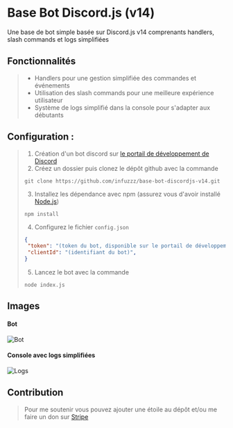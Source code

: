 # **Base Bot Discord.js (v14)**

Une base de bot simple basée sur Discord.js v14 comprenants handlers, slash commands et logs simplifiées

## **Fonctionnalités**
> - Handlers pour une gestion simplifiée des commandes et événements
> - Utilisation des slash commands pour une meilleure expérience utilisateur
> - Système de logs simplifié dans la console pour s'adapter aux débutants

## **Configuration :**
> 1. Création d'un bot discord sur [le portail de développement de Discord](https://discord.com/developers/applications)
> 2. Créez un dossier puis clonez le dépôt github avec la commande
>   ```shell
>   git clone https://github.com/infuzzz/base-bot-discordjs-v14.git
>   ```
> 3. Installez les dépendance avec npm (assurez vous d'avoir installé [Node.js](https://nodejs.org/fr))
>   ```shell
>   npm install
>   ```
> 4. Configurez le fichier `config.json`
>   ```json
>   {
>    "token": "(token du bot, disponible sur le portail de développement Discord)",
>    "clientId": "(identifiant du bot)",
>   }
>   ```
> 5. Lancez le bot avec la commande
>   ```shell
>   node index.js
>   ```

## **Images**

#### Bot
![Bot](https://i.postimg.cc/vmFgywhW/Capture-d-cran-2025-01-06-225851.png)

#### Console avec logs simplifiées
![Logs](https://i.postimg.cc/kgX9t15k/Capture-d-cran-2025-01-06-230231.png)

## Contribution
> Pour me soutenir vous pouvez ajouter une étoile au dépôt et/ou me faire un don sur [Stripe](https://donate.stripe.com/6oE9Ci2CN2c9cPm002)
